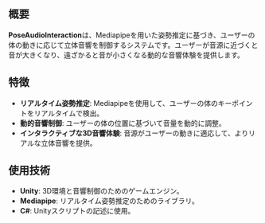 ## 概要

**PoseAudioInteraction**は、Mediapipeを用いた姿勢推定に基づき、ユーザーの体の動きに応じて立体音響を制御するシステムです。ユーザーが音源に近づくと音が大きくなり、遠ざかると音が小さくなる動的な音響体験を提供します。

## 特徴

- **リアルタイム姿勢推定**: Mediapipeを使用して、ユーザーの体のキーポイントをリアルタイムで検出。
- **動的音響制御**: ユーザーの体の位置に基づいて音量を動的に調整。
- **インタラクティブな3D音響体験**: 音源がユーザーの動きに適応して、よりリアルな立体音響を提供。

## 使用技術

- **Unity**: 3D環境と音響制御のためのゲームエンジン。
- **Mediapipe**: リアルタイム姿勢推定のためのライブラリ。
- **C#**: Unityスクリプトの記述に使用。


